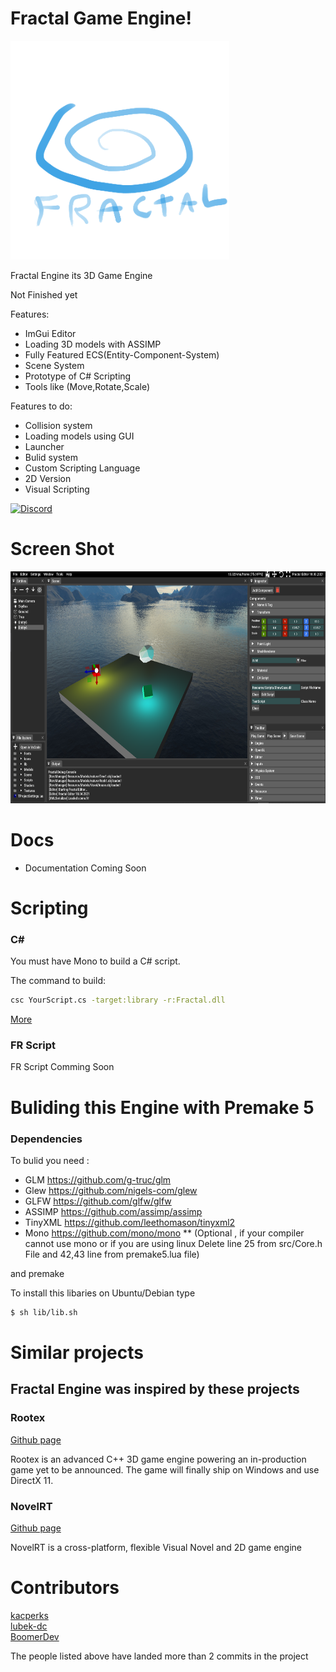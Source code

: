 # Fractal Game Engine!
<p align="left">
  <img src="bin/Resource/Icons/Logo.png" width="350" height="350">
</p>
Fractal Engine its 3D Game Engine

Not Finished yet

Features:
* ImGui Editor
* Loading 3D models with ASSIMP
* Fully Featured ECS(Entity-Component-System)
* Scene System
* Prototype of C# Scripting
* Tools like (Move,Rotate,Scale)

Features to do:

* Collision system
* Loading models using GUI
* Launcher
* Bulid system
* Custom Scripting Language
* 2D Version
* Visual Scripting

[![Discord](https://img.shields.io/badge/Fractal%20Server--blue.svg?style=social&logo=Discord)](https://discord.gg/3gkZWNXhK3)

# Screen Shot

<p align="left">
  <img src="bin/Resource/Icons/ScreenShot.png" width="683" height="371">
</p>

# Docs

* Documentation Coming Soon

# Scripting

### C#

You must have Mono to build a C# script.

The command to build:
```sh
csc YourScript.cs -target:library -r:Fractal.dll
```

<a href = "https://www.mono-project.com/docs/getting-started/mono-basics/"> More</a>

### FR Script

FR Script Comming Soon

# Buliding this Engine with Premake 5

### Dependencies

To bulid you need :

* GLM https://github.com/g-truc/glm
* Glew https://github.com/nigels-com/glew
* GLFW https://github.com/glfw/glfw
* ASSIMP https://github.com/assimp/assimp
* TinyXML https://github.com/leethomason/tinyxml2
* Mono https://github.com/mono/mono
** (Optional , if your compiler cannot use mono or if you are using linux Delete line 25 from src/Core.h File and 42,43 line from premake5.lua file)

and premake

To install this libaries on Ubuntu/Debian type
```sh
$ sh lib/lib.sh
```

# Similar projects

## Fractal Engine was inspired by these projects

### Rootex
<a href = "https://github.com/sdslabs/Rootex"> Github page </a>

Rootex is an advanced C++ 3D game engine powering an in-production game yet to be announced. The game will finally ship on Windows and use DirectX 11.

### NovelRT

<a href = "https://github.com/novelrt/NovelRT"> Github page </a>

NovelRT is a cross-platform, flexible Visual Novel and 2D game engine

# Contributors    

<a href = "https://github.com/kacperks"> kacperks </a>
<br>
<a href = "https://github.com/lubek-dc"> lubek-dc </a>
<br>
<a href = "https://github.com/BoomerDev"> BoomerDev </a>

The people listed above have landed more than 2 commits in the project
